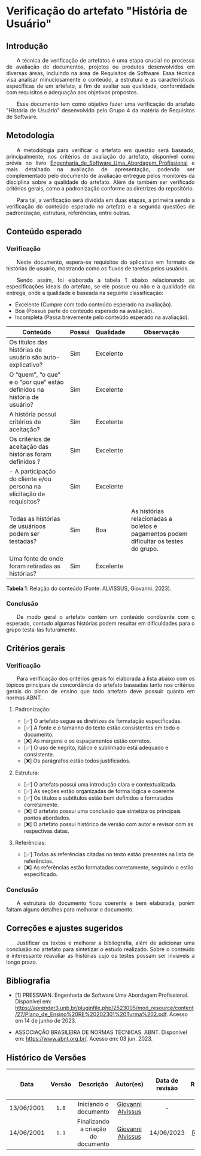 <div class="body">

# Verificação do artefato "História de Usuário"

## Introdução

<div align="justify">

&emsp;&emsp;A técnica de verificação de artefatos é uma etapa crucial no processo de avaliação de documentos, projetos ou produtos desenvolvidos em diversas áreas, incluindo na área de Requisitos de Software. Essa técnica visa analisar minuciosamente o conteúdo, a estrutura e as características específicas de um artefato, a fim de avaliar sua qualidade, conformidade com requisitos e adequação aos objetivos propostos.

&emsp;&emsp;Esse documento tem como objetivo fazer uma verificação do artefato "História de Usuário" desenvolvido pelo Grupo 4 da matéria de Requisitos de Software.

</div>

## Metodologia

<div align="justify">

&emsp;&emsp;A metodologia para verificar o artefato em questão será baseado, principalmente, nos critérios de avaliação do artefato, disponível como prévia no livro [Engenharia_de_Software_Uma_Abordagem_Profissional](https://aprender3.unb.br/pluginfile.php/2523118/mod_resource/content/3/Engenharia_de_Software_Uma_Abordagem_Pro.pdf) e mais detalhado na avaliação de apresentação, podendo ser complementado pelo documento de avaliação entregue pelos monitores da disciplina sobre a qualidade do artefato. Além de também ser verificado critérios gerais, como a padronização conforme as diretrizes do repositório.

&emsp;&emsp;Para tal, a verificação será dividida em duas etapas, a primeira sendo a verificação do conteúdo esperado no artefato e a segunda questões de padronização, estrutura, referências, entre outras.

</div>

## Conteúdo esperado

### Verificação

<div align="justify">

&emsp;&emsp;Neste documento, espera-se requisitos do aplicativo em formato de histórias de usuário, mostrando como os fluxos de tarefas pelos usuários. 

&emsp;&emsp;Sendo assim, foi elaborada a tabela 1 abaixo relacionando as especificações ideais do artefato, se ele possue ou não e a qualidade da entrega, onde a qualidade é baseada na seguinte classificação:

- Excelente (Cumpre com todo conteúdo esperado na avaliação).
- Boa (Possue parte do conteúdo esperado na avaliação).
- Incompleta (Passa brevemente pelo conteúdo esperado na avaliação).

</div>

| Conteúdo | Possui | Qualidade | Observação |
| - | - | - | - |
| Os títulos das histórias de usuário são auto-explicativo? | Sim | Excelente |  |
| O “quem”, “o que” e o “por que” estão definidos na história de usuário? | Sim | Excelente |  |
| A história possui critérios de aceitação? | Sim | Excelente | |
| Os critérios de aceitação das histórias foram definidos ? | Sim | Excelente | |
| - A participação do cliente e/ou persona na elicitação de requisitos? | Sim | Excelente | |
| Todas as histórias de usuárioos podem ser testadas? | Sim | Boa | As histórias relacionadas a boletos e pagamentos podem dificultar os testes do grupo. |
| Uma fonte de onde foram retiradas as histórias? | Sim | Excelente | |

<b>Tabela 1</b>: Relação do conteúdo (Fonte: ALVISSUS, Giovanni. 2023).

### Conclusão

<div align="justify">

&emsp;&emsp;De modo geral o artefato contém um conteúdo condizente com o esperado, contudo algumas histórias podem resultar em dificuldades para o grupo testa-las futuramente.

</div>

## Critérios gerais

### Verificação

<div align="justify">

&emsp;&emsp;Para verificação dos critérios gerais foi elaborada a lista abaixo com os tópicos principais de concordância do artefato baseadas tanto nos critérios gerais do plano de ensino que todo artefato deve possuir quanto em normas ABNT.

</div>

1. Padronização:
   - [✅] O artefato segue as diretrizes de formatação especificadas.
   - [✅] A fonte e o tamanho do texto estão consistentes em todo o documento.
   - [❌] As margens e os espaçamentos estão corretos.
   - [✅] O uso de negrito, itálico e sublinhado está adequado e consistente.
   - [❌] Os parágrafos estão todos justificados.

2. Estrutura:
   - [✅] O artefato possui uma introdução clara e contextualizada.
   - [✅] As seções estão organizadas de forma lógica e coerente.
   - [✅] Os títulos e subtítulos estão bem definidos e formatados corretamente.
   - [❌] O artefato possui uma conclusão que sintetiza os principais pontos abordados.
   - [❌] O artefato possui histórico de versão com autor e revisor com as respectivas datas.

3. Referências:
   - [✅] Todas as referências citadas no texto estão presentes na lista de referências.
   - [❌] As referências estão formatadas corretamente, seguindo o estilo especificado.

### Conclusão

<div align="justify">

&emsp;&emsp;A estrutura do documento ficou coerente e bem elaborada, porém faltam alguns detalhes para melhorar o documento.

</div>

## Correções e ajustes sugeridos

<div align="justify">

&emsp;&emsp;Justificar os textos e melhorar a bibliografia, além de adicionar uma conclusão no artefato para sintetizar o estudo realizado. Sobre o conteúdo é interessante reavaliar as histórias cujo os testes possam ser inviaveis a longo prazo.

</div>

## Bibliografia

- [1] PRESSMAN. Engenharia de Software Uma Abordagem Profissional. Disponível em: https://aprender3.unb.br/pluginfile.php/2523005/mod_resource/content/27/Plano_de_Ensino%20RE%20202301%20Turma%202.pdf. Acesso em 14 de junho de 2023.

- ASSOCIAÇÃO BRASILEIRA DE NORMAS TÉCNICAS. ABNT. Disponível em: <https://www.abnt.org.br/>. Acesso em: 03 jun. 2023.


## Histórico de Versões

| <p align="center">Data</p> | <p align="center">Versão</p> | <p align="center">Descrição</p> | <p align="center">Autor(es)</p> | <p align="center">Data de revisão</p> | <p align="center">Revisor(es)</p> |
| :-: | :-: | :-: | :-: | :-: | :-: |
| 13/06/2001 | `1.0` | Iniciando o documento | [Giovanni Alvissus](github.com/giovanni1106) | - | [-](-) |
| 14/06/2001 | `1.1` | Finalizando a criação do documento | [Giovanni Alvissus](github.com/giovanni1106) | 14/06/2023 | [Rafael Bosi](https://github.com/strangeunit28) |

</div>
